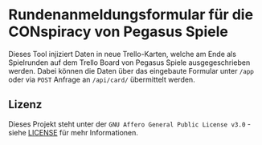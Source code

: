 
# Rundenanmeldungsformular für die CONspiracy von Pegasus Spiele


Dieses Tool injiziert Daten in neue Trello-Karten, welche am Ende als Spielrunden auf dem Trello Board von Pegasus Spiele ausgegeschrieben werden.
Dabei können die Daten über das eingebaute Formular unter `/app` oder via `POST` Anfrage an `/api/card/` übermittelt werden.

 ## Lizenz

Dieses Projekt steht unter der `GNU Affero General Public License v3.0` - siehe [LICENSE](LICENSE) für mehr Informationen.
